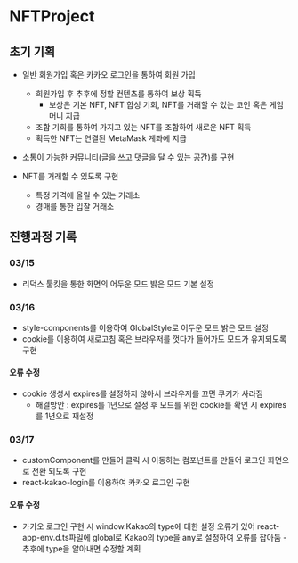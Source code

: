# NFTProject

## 초기 기획

- 일반 회원가입 혹은 카카오 로그인을 통하여 회원 가입
  - 회원가입 후 추후에 정할 컨텐츠를 통하여 보상 획득
    - 보상은 기본 NFT, NFT 합성 기회, NFT를 거래할 수 있는 코인 혹은 게임머니 지급
  - 조합 기회를 통하여 가지고 있는 NFT를 조합하여 새로운 NFT 획득
  - 획득한 NFT는 연결된 MetaMask 계좌에 지급
- 소통이 가능한 커뮤니티(글을 쓰고 댓글을 달 수 있는 공간)를 구현
- NFT를 거래할 수 있도록 구현

  - 특정 가격에 올릴 수 있는 거래소
  - 경매를 통한 입찰 거래소

## 진행과정 기록

### 03/15

- 리덕스 툴킷을 통한 화면의 어두운 모드 밝은 모드 기본 설정

### 03/16

- style-components를 이용하여 GlobalStyle로 어두운 모드 밝은 모드 설정
- cookie를 이용하여 새로고침 혹은 브라우저를 껏다가 들어가도 모드가 유지되도록 구현

#### 오류 수정

- cookie 생성시 expires를 설정하지 않아서 브라우저를 끄면 쿠키가 사라짐
  - 해결방안 : expires를 1년으로 설정 후 모드를 위한 cookie를 확인 시 expires를 1년으로 재설정

### 03/17

- customComponent를 만들어 클릭 시 이동하는 컴포넌트를 만들어 로그인 화면으로 전환 되도록 구현
- react-kakao-login를 이용하여 카카오 로그인 구현

#### 오류 수정

- 카카오 로그인 구현 시 window.Kakao의 type에 대한 설정 오류가 있어 react-app-env.d.ts파일에 global로 Kakao의 type을 any로 설정하여 오류를 잡아둠 - 추후에 type을 알아내면 수정할 계획

